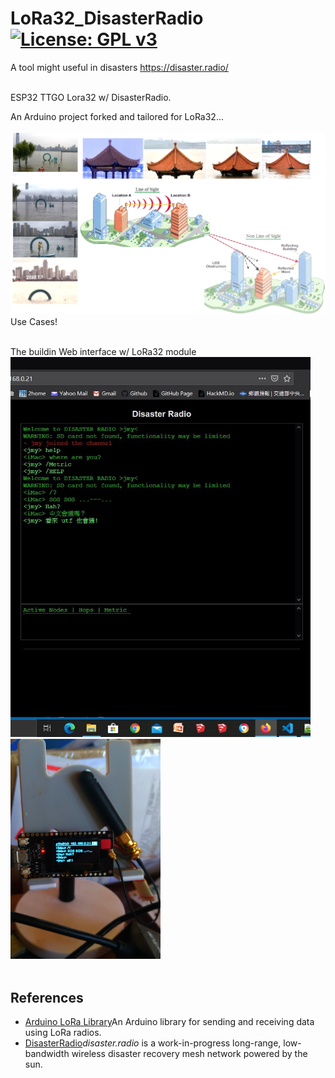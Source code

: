 # LoRa32_DisasterRadio [![License: GPL v3](https://img.shields.io/badge/License-GPLv3-blue.svg)](https://www.gnu.org/licenses/gpl-3.0)<br>
A tool might useful in disasters https://disaster.radio/ <br><br>

ESP32 TTGO Lora32 w/ DisasterRadio.


An Arduino project forked and tailored for LoRa32...
<br><br>
<img src="pictures/LoRaUseCases20200715.png" width=800/>
Use Cases!
<br><br>

The buildin Web interface w/ LoRa32 module <br>
<img src="pictures/DSweb0716.jpg" width=480/> &nbsp;&nbsp;&nbsp;<img src="pictures/LoRa32_0715.png" width=240/>
<br><br>

## References
  - [Arduino LoRa Library](https://github.com/sandeepmistry/arduino-LoRa)An Arduino library for sending and receiving data using LoRa radios.
  - [DisasterRadio](https://github.com/sudomesh/disaster-radio)_disaster.radio_ is a work-in-progress long-range, low-bandwidth wireless disaster recovery mesh network powered by the sun.
